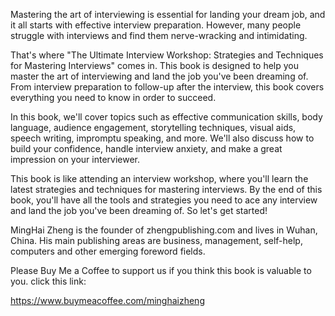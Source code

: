 

Mastering the art of interviewing is essential for landing your dream job, and it all starts with effective interview preparation. However, many people struggle with interviews and find them nerve-wracking and intimidating.

That's where "The Ultimate Interview Workshop: Strategies and Techniques for Mastering Interviews" comes in. This book is designed to help you master the art of interviewing and land the job you've been dreaming of. From interview preparation to follow-up after the interview, this book covers everything you need to know in order to succeed.

In this book, we'll cover topics such as effective communication skills, body language, audience engagement, storytelling techniques, visual aids, speech writing, impromptu speaking, and more. We'll also discuss how to build your confidence, handle interview anxiety, and make a great impression on your interviewer.

This book is like attending an interview workshop, where you'll learn the latest strategies and techniques for mastering interviews. By the end of this book, you'll have all the tools and strategies you need to ace any interview and land the job you've been dreaming of. So let's get started!

MingHai Zheng is the founder of zhengpublishing.com and lives in Wuhan, China. His main publishing areas are business, management, self-help, computers and other emerging foreword fields.

Please Buy Me a Coffee to support us if you think this book is valuable to you. click this link:

https://www.buymeacoffee.com/minghaizheng
